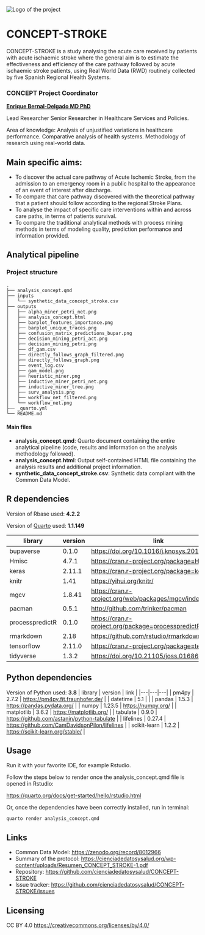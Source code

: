 ![Logo of the project](https://cienciadedatosysalud.org/wp-content/uploads/CONCEPT-h-color.png)

# CONCEPT-STROKE 
CONCEPT-STROKE is a study analysing the acute care received by patients with acute ischaemic stroke where the general aim is to estimate the effectiveness and efficiency of the care pathway followed by acute ischaemic stroke patients, using Real World Data (RWD) routinely collected by five Spanish Regional Health Systems.

### CONCEPT Project Coordinator
**[Enrique Bernal-Delgado MD PhD](https://orcid.org/0000-0002-0961-3298)**

Lead Researcher Senior Researcher in Healthcare Services and Policies.

Area of knowledge: Analysis of unjustified variations in healthcare performance. Comparative analysis of health systems. Methodology of research using real-world data.


## Main specific aims:

- To discover the actual care pathway of Acute Ischemic Stroke, from the admission to an emergency room in a public hospital to the appearance of an event of interest after discharge. 
- To compare that care pathway discovered with the theoretical pathway that a patient should follow according to the 
regional Stroke Plans.
- To analyse the impact of specific care interventions within and across care paths, in terms of patients survival.
- To compare the traditional analytical methods with process mining methods in terms of modeling quality, prediction performance and information provided.

## Analytical pipeline

### Project structure
```shell
.
├── analysis_concept.qmd
├── inputs
│   └── synthetic_data_concept_stroke.csv
├── outputs
│   ├── alpha_miner_petri_net.png
│   ├── analysis_concept.html
│   ├── barplot_features_importance.png
│   ├── barplot_unique_traces.png
│   ├── confusion_matrix_predictions_bupar.png
│   ├── decision_mining_petri_act.png
│   ├── decision_mining_petri.png
│   ├── df_gam.csv
│   ├── directly_follows_graph_filtered.png
│   ├── directly_follows_graph.png
│   ├── event_log.csv
│   ├── gam_model.png
│   ├── heuristic_miner.png
│   ├── inductive_miner_petri_net.png
│   ├── inductive_miner_tree.png
│   ├── surv_analysis.png
│   ├── workflow_net_filtered.png
│   └── workflow_net.png
├── _quarto.yml
└── README.md

```
#### Main files

- **analysis_concept.qmd**: Quarto document containing the entire analytical pipeline (code, results and information on the analysis methodology followed).
- **analysis_concept.html**: Output self-contained HTML file containing the analysis results and additional project information.
- **synthetic_data_concept_stroke.csv**: Synthetic data compliant with the Common Data Model.

## R dependencies
Version of Rbase used: **4.2.2**

Version of [Quarto](https://quarto.org/) used: **1.1.149**

| library  |  version  | link |
|---|---|---|
| bupaverse  |  0.1.0 | https://doi.org/10.1016/j.knosys.2018.10.018  |
| Hmisc  |  4.7.1  | https://cran.r-project.org/package=Hmisc  |
| keras  | 2.11.1  | https://cran.r-project.org/package=keras  |
| knitr  | 1.41	 | https://yihui.org/knitr/  |
| mgcv  | 1.8.41	 |  https://cran.r-project.org/web/packages/mgcv/index.html |
| pacman  | 0.5.1	 | http://github.com/trinker/pacman  |
| processpredictR  | 0.1.0	 | https://cran.r-project.org/package=processpredictR  |
| rmarkdown  | 2.18	 |  https://github.com/rstudio/rmarkdown  |
| tensorflow  | 2.11.0	 | https://cran.r-project.org/package=tensorflow  |
| tidyverse  | 1.3.2	 | https://doi.org/10.21105/joss.01686  |

## Python dependencies
Version of Python used: **3.8**
| library  |  version  | link |
|---|---|---|
| pm4py  | 2.7.2  | https://pm4py.fit.fraunhofer.de/  |
| datetime  | 5.1  |   |
| pandas  | 1.5.3  | https://pandas.pydata.org/  |
| numpy  | 1.23.5  | https://numpy.org/  |
| matplotlib  |  3.6.2  | https://matplotlib.org/  |
| tabulate  | 0.9.0  | https://github.com/astanin/python-tabulate  |
| lifelines  | 0.27.4  | https://github.com/CamDavidsonPilon/lifelines  |
| scikit-learn  | 1.2.2  | https://scikit-learn.org/stable/  |

## Usage

Run it with your favorite IDE, for example Rstudio.

Follow the steps below to render once the analysis_concept.qmd file is opened in Rstudio:

https://quarto.org/docs/get-started/hello/rstudio.html

Or, once the dependencies have been correctly installed, run in terminal: 

```shell
quarto render analysis_concept.qmd
```

## Links

- Common Data Model: https://zenodo.org/record/8012966
- Summary of the protocol: https://cienciadedatosysalud.org/wp-content/uploads/Resumen_CONCEPT_STROKE-1.pdf
- Repository: https://github.com/cienciadedatosysalud/CONCEPT-STROKE
- Issue tracker: https://github.com/cienciadedatosysalud/CONCEPT-STROKE/issues
 
## Licensing
CC BY 4.0 https://creativecommons.org/licenses/by/4.0/
